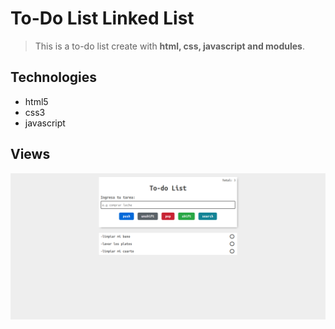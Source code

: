 # **To-Do List Linked List**

> This is a to-do list create with **html, css, javascript and modules**.

## **Technologies**

- html5
- css3
- javascript

## **Views**

![view desktop](./img/view_desktop_todo.png)
